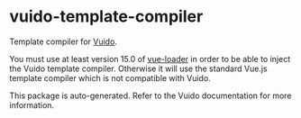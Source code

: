 # vuido-template-compiler

Template compiler for [Vuido](https://github.com/mimecorg/vuido).

You must use at least version 15.0 of [vue-loader](https://github.com/vuejs/vue-loader) in order to be able to inject the Vuido template compiler. Otherwise it will use the standard Vue.js template compiler which is not compatible with Vuido.

This package is auto-generated. Refer to the Vuido documentation for more information.
